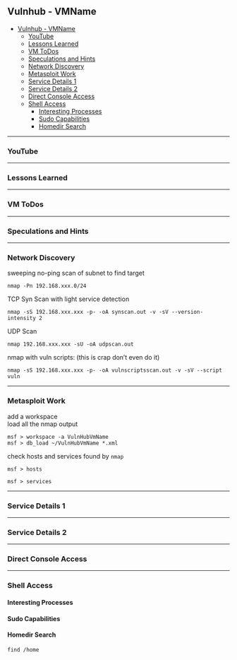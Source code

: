 ## Vulnhub - VMName
<!-- TOC -->

- [Vulnhub - VMName](#vulnhub---vmname)
    - [YouTube](#youtube)
    - [Lessons Learned](#lessons-learned)
    - [VM ToDos](#vm-todos)
    - [Speculations and Hints](#speculations-and-hints)
    - [Network Discovery](#network-discovery)
    - [Metasploit Work](#metasploit-work)
    - [Service Details 1](#service-details-1)
    - [Service Details 2](#service-details-2)
    - [Direct Console Access](#direct-console-access)
    - [Shell Access](#shell-access)
        - [Interesting Processes](#interesting-processes)
        - [Sudo Capabilities](#sudo-capabilities)
        - [Homedir Search](#homedir-search)

<!-- /TOC -->
***
### YouTube

***
### Lessons Learned

***
### VM ToDos

***
### Speculations and Hints

***
### Network Discovery
sweeping no-ping scan of subnet to find target
```
nmap -Pn 192.168.xxx.0/24
```
TCP Syn Scan with light service detection
```
nmap -sS 192.168.xxx.xxx -p- -oA synscan.out -v -sV --version-intensity 2
```
UDP Scan
```
nmap 192.168.xxx.xxx -sU -oA udpscan.out
```
nmap with vuln scripts: (this is crap don’t even do it)
```
nmap -sS 192.168.xxx.xxx -p- -oA vulnscriptsscan.out -v -sV --script vuln
```

***
### Metasploit Work
add a workspace  
load all the nmap output  
```
msf > workspace -a VulnHubVmName
msf > db_load ~/VulnHubVmName *.xml
```
check hosts and services found by `nmap`
```
msf > hosts

msf > services
```

***
### Service Details 1

***
### Service Details 2

***
### Direct Console Access

***
### Shell Access

#### Interesting Processes

#### Sudo Capabilities

#### Homedir Search
`find /home`